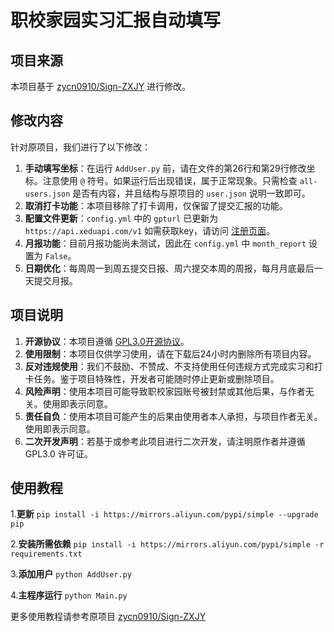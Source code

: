 # 职校家园实习汇报自动填写

## 项目来源
本项目基于 [zycn0910/Sign-ZXJY](https://github.com/zycn0910/Sign-ZXJY) 进行修改。

## 修改内容
针对原项目，我们进行了以下修改：

1. **手动填写坐标**：在运行 `AddUser.py` 前，请在文件的第26行和第29行修改坐标。注意使用 `@` 符号。如果运行后出现错误，属于正常现象。只需检查 `all-users.json` 是否有内容，并且结构与原项目的 `user.json` 说明一致即可。
2. **取消打卡功能**：本项目移除了打卡调用，仅保留了提交汇报的功能。
3. **配置文件更新**：`config.yml` 中的 `gpturl` 已更新为 `https://api.xeduapi.com/v1` 如需获取key，请访问 [注册页面](https://xeduapi.com/register?aff=2fbE)。
4. **月报功能**：目前月报功能尚未测试，因此在 `config.yml` 中 `month_report` 设置为 `False`。
5. **日期优化**：每周周一到周五提交日报、周六提交本周的周报，每月月底最后一天提交月报。


## 项目说明

1. **开源协议**：本项目遵循 [GPL3.0开源协议](https://www.gnu.org/licenses/gpl-3.0.zh-cn.html)。
2. **使用限制**：本项目仅供学习使用，请在下载后24小时内删除所有项目内容。
3. **反对违规使用**：我们不鼓励、不赞成、不支持使用任何违规方式完成实习和打卡任务。鉴于项目特殊性，开发者可能随时停止更新或删除项目。
4. **风险声明**：使用本项目可能导致职校家园账号被封禁或其他后果，与作者无关。使用即表示同意。
5. **责任自负**：使用本项目可能产生的后果由使用者本人承担，与项目作者无关。使用即表示同意。
6. **二次开发声明**：若基于或参考此项目进行二次开发，请注明原作者并遵循 GPL3.0 许可证。

## 使用教程

1.**更新**
```pip install -i https://mirrors.aliyun.com/pypi/simple --upgrade pip```

2.**安装所需依赖**
```pip install -i https://mirrors.aliyun.com/pypi/simple -r requirements.txt ```

3.**添加用户**
`python AddUser.py`

4.**主程序运行**
`python Main.py`


更多使用教程请参考原项目 [zycn0910/Sign-ZXJY](https://github.com/zycn0910/Sign-ZXJY)